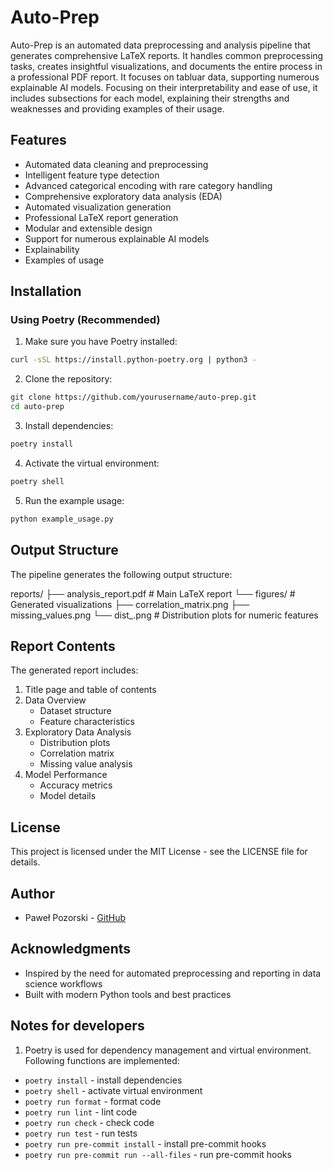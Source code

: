 # Auto-Prep

Auto-Prep is an automated data preprocessing and analysis pipeline that generates comprehensive LaTeX reports. It handles common preprocessing tasks, creates insightful visualizations, and documents the entire process in a professional PDF report. It focuses on tabluar data, supporting numerous explainable AI models. Focusing on their interpretability and ease of use, it includes subsections for each model, explaining their strengths and weaknesses and providing examples of their usage.

## Features

- Automated data cleaning and preprocessing
- Intelligent feature type detection
- Advanced categorical encoding with rare category handling
- Comprehensive exploratory data analysis (EDA)
- Automated visualization generation
- Professional LaTeX report generation
- Modular and extensible design
- Support for numerous explainable AI models
- Explainability
- Examples of usage

## Installation

### Using Poetry (Recommended)

1. Make sure you have Poetry installed:

```bash
curl -sSL https://install.python-poetry.org | python3 -
```

2. Clone the repository:

```bash
git clone https://github.com/yourusername/auto-prep.git
cd auto-prep
```

3. Install dependencies:

```bash
poetry install
```

4. Activate the virtual environment:

```bash
poetry shell
```

5. Run the example usage:

```bash
python example_usage.py
```

## Output Structure

The pipeline generates the following output structure:

reports/
├── analysis_report.pdf # Main LaTeX report
└── figures/ # Generated visualizations
├── correlation_matrix.png
├── missing_values.png
└── dist_.png # Distribution plots for numeric features

## Report Contents

The generated report includes:
1. Title page and table of contents
2. Data Overview
   - Dataset structure
   - Feature characteristics
3. Exploratory Data Analysis
   - Distribution plots
   - Correlation matrix
   - Missing value analysis
4. Model Performance
   - Accuracy metrics
   - Model details

## License

This project is licensed under the MIT License - see the LICENSE file for details.

## Author

- Paweł Pozorski - [GitHub](https://github.com/pozorski)

## Acknowledgments

- Inspired by the need for automated preprocessing and reporting in data science workflows
- Built with modern Python tools and best practices

## Notes for developers

1. Poetry is used for dependency management and virtual environment. Following functions are implemented:
- `poetry install` - install dependencies
- `poetry shell` - activate virtual environment
- `poetry run format` - format code
- `poetry run lint` - lint code
- `poetry run check` - check code
- `poetry run test` - run tests
- `poetry run pre-commit install` - install pre-commit hooks
- `poetry run pre-commit run --all-files` - run pre-commit hooks
